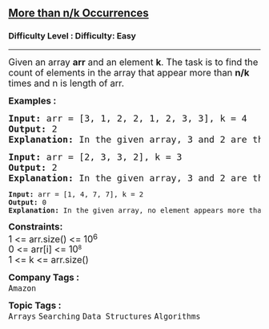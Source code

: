 <h2><a href="https://www.geeksforgeeks.org/problems/count-element-occurences/1?page=2&category=Arrays,Strings,CPP&status=unsolved&sortBy=submissions">More than n/k Occurrences</a></h2><h3>Difficulty Level : Difficulty: Easy</h3><hr><div class="problems_problem_content__Xm_eO"><p><span style="font-size: 18px;">Given an array <strong>arr</strong>&nbsp;and an element <strong>k</strong>. The task is to find the count of elements in the array that appear more than <strong>n/k</strong> times and n is length of arr.</span></p>
<p><span style="font-size: 18px;"><strong>Examples :</strong></span></p>
<pre><span style="font-size: 18px;"><strong>Input: </strong>arr = [3, 1, 2, 2, 1, 2, 3, 3], k = 4
<strong>Output: </strong>2<strong>
Explanation: </strong>In the given array, 3 and 2 are the only elements that appears more than n/k times.</span>
</pre>
<pre><span style="font-size: 18px;"><strong>Input: </strong>arr = [2, 3, 3, 2], k = 3
<strong>Output: </strong>2<strong>
Explanation: </strong>In the given array, 3 and 2 are the only elements that appears more than n/k times. So the count of elements are 2.<br></span></pre>
<pre><strong>Input: </strong>arr = [1, 4, 7, 7], k = 2
<strong>Output: </strong>0<strong>
Explanation: </strong>In the given array, no element appears more than n/k times.</pre>
<p><span style="font-size: 18px;"><strong>Constraints:</strong><br>1 &lt;= arr.size() &lt;= 10</span><sup><span style="font-size: 15px;">6</span></sup><br><span style="font-size: 18px;">0 &lt;= arr[i] &lt;= 10</span><sup>8</sup><br><span style="font-size: 18px;">1 &lt;= k &lt;= arr.size()</span></p></div><p><span style=font-size:18px><strong>Company Tags : </strong><br><code>Amazon</code>&nbsp;<br><p><span style=font-size:18px><strong>Topic Tags : </strong><br><code>Arrays</code>&nbsp;<code>Searching</code>&nbsp;<code>Data Structures</code>&nbsp;<code>Algorithms</code>&nbsp;